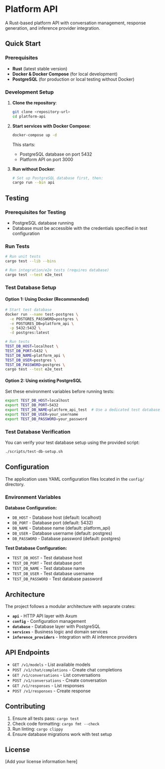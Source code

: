 # Platform API

A Rust-based platform API with conversation management, response generation, and inference provider integration.

## Quick Start

### Prerequisites

- **Rust** (latest stable version)
- **Docker & Docker Compose** (for local development)
- **PostgreSQL** (for production or local testing without Docker)

### Development Setup

1. **Clone the repository**:
   ```bash
   git clone <repository-url>
   cd platform-api
   ```

2. **Start services with Docker Compose**:
   ```bash
   docker-compose up -d
   ```

   This starts:
   - PostgreSQL database on port 5432
   - Platform API on port 3000

3. **Run without Docker**:
   ```bash
   # Set up PostgreSQL database first, then:
   cargo run --bin api
   ```

## Testing

### Prerequisites for Testing

- PostgreSQL database running
- Database must be accessible with the credentials specified in test configuration

### Run Tests

```bash
# Run unit tests
cargo test --lib --bins

# Run integration/e2e tests (requires database)
cargo test --test e2e_test
```

### Test Database Setup

#### Option 1: Using Docker (Recommended)
```bash
# Start test database
docker run --name test-postgres \
  -e POSTGRES_PASSWORD=postgres \
  -e POSTGRES_DB=platform_api \
  -p 5432:5432 \
  -d postgres:latest

# Run tests
TEST_DB_HOST=localhost \
TEST_DB_PORT=5432 \
TEST_DB_NAME=platform_api \
TEST_DB_USER=postgres \
TEST_DB_PASSWORD=postgres \
cargo test --test e2e_test
```

#### Option 2: Using existing PostgreSQL
Set these environment variables before running tests:
```bash
export TEST_DB_HOST=localhost
export TEST_DB_PORT=5432
export TEST_DB_NAME=platform_api_test  # Use a dedicated test database
export TEST_DB_USER=your_username
export TEST_DB_PASSWORD=your_password
```

### Test Database Verification

You can verify your test database setup using the provided script:
```bash
./scripts/test-db-setup.sh
```

## Configuration

The application uses YAML configuration files located in the `config/` directory.

### Environment Variables

**Database Configuration:**
- `DB_HOST` - Database host (default: localhost)
- `DB_PORT` - Database port (default: 5432)
- `DB_NAME` - Database name (default: platform_api)
- `DB_USER` - Database username (default: postgres)
- `DB_PASSWORD` - Database password (default: postgres)

**Test Database Configuration:**
- `TEST_DB_HOST` - Test database host
- `TEST_DB_PORT` - Test database port
- `TEST_DB_NAME` - Test database name
- `TEST_DB_USER` - Test database username
- `TEST_DB_PASSWORD` - Test database password

## Architecture

The project follows a modular architecture with separate crates:

- **`api`** - HTTP API layer with Axum
- **`config`** - Configuration management
- **`database`** - Database layer with PostgreSQL
- **`services`** - Business logic and domain services
- **`inference_providers`** - Integration with AI inference providers

## API Endpoints

- `GET /v1/models` - List available models
- `POST /v1/chat/completions` - Create chat completions
- `GET /v1/conversations` - List conversations
- `POST /v1/conversations` - Create conversation
- `GET /v1/responses` - List responses
- `POST /v1/responses` - Create response

## Contributing

1. Ensure all tests pass: `cargo test`
2. Check code formatting: `cargo fmt --check`
3. Run linting: `cargo clippy`
4. Ensure database migrations work with test setup

## License

[Add your license information here]
